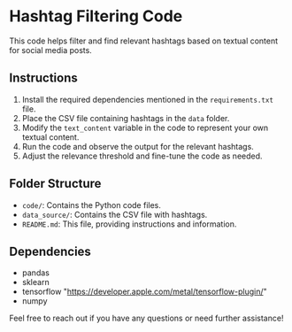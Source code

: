 # Hashtag Filtering Code

This code helps filter and find relevant hashtags based on textual content for social media posts.

## Instructions

1. Install the required dependencies mentioned in the `requirements.txt` file.
2. Place the CSV file containing hashtags in the `data` folder.
3. Modify the `text_content` variable in the code to represent your own textual content.
4. Run the code and observe the output for the relevant hashtags.
5. Adjust the relevance threshold and fine-tune the code as needed.

## Folder Structure

- `code/`: Contains the Python code files.
- `data_source/`: Contains the CSV file with hashtags.
- `README.md`: This file, providing instructions and information.

## Dependencies

- pandas
- sklearn
- tensorflow "https://developer.apple.com/metal/tensorflow-plugin/"
- numpy

Feel free to reach out if you have any questions or need further assistance!
